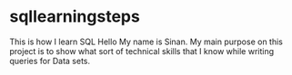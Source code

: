 # sqllearningsteps
This is how I learn SQL
Hello My name is Sinan. My main purpose on this project is to show what sort of technical skills that I know while writing queries for Data sets.
